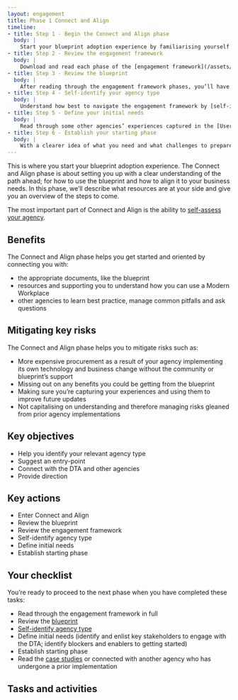```yaml
---
layout: engagement
title: Phase 1 Connect and Align
timeline:
- title: Step 1 - Begin the Connect and Align phase 
  body: |
    Start your blueprint adoption experience by familiarising yourself with all the phases and stages ahead of you. By doing so before jumping ahead, you will be armed with the right information to make this experience clear and efficient – so your agency will realise the maximum value of adopting the new ways of working faster.
- title: Step 2 - Review the engagement framework
  body: |
    Download and read each phase of the [engagement framework](/assets/files/pdf/dta-pub-engagement-framework.pdf) from end-to-end to gain an overview of each phase before taking action.
- title: Step 3 - Review the blueprint
  body: | 
    After reading through the engagement framework phases, you’ll have the context to review the [blueprint](/blueprint/index.html). The blueprint is a complex and technical document that should be reviewed by qualified technical staff. By reading through the detail of this document you will gain an understanding of where and when you may need to involve external partners to help you realise your shift to the Modern Workplace.
- title: Step 4 - Self-identify your agency type
  body: | 
    Understand how best to navigate the engagement framework by [self-identifying](/program/engagement/agency-type.html) your agency type as Lean, Aligned, Self-directed or Complex. Doing so will ensure the information you’re getting has been tailored to support your agency’s unique needs.
- title: Step 5 - Define your initial needs
  body: | 
    Read through some other agencies’ experiences captured in the [User Case Studies](/program/engagement/case-studies.html) to give you an idea of what your agency may need in order to prepare for your change journey. Once you’re clear on what your initial needs may be, the [User Case Studies](/program/engagement/case-studies.html) may also prepare you for any potential blockers or challenges up ahead.
- title: Step 6 - Establish your starting phase
  body: | 
    With a clearer idea of what you need and what challenges to prepare for, you can now plan how you’ll get started with the blueprint adoption.
---
```


This is where you start your blueprint adoption experience. The Connect and Align phase is about setting you up with a clear understanding of the path ahead; for how to use the blueprint and how to align it to your business needs. In this phase, we’ll describe what resources are at your side and give you an overview of the steps to come.

The most important part of Connect and Align is the ability to [self-assess your agency](/program/engagement/agency-type.html).

## Benefits

The Connect and Align phase helps you get started and oriented by connecting you with:

* the appropriate documents, like the blueprint
* resources and supporting you to understand how you can use a Modern Workplace 
* other agencies to learn best practice, manage common pitfalls and ask questions

## Mitigating key risks

The Connect and Align phase helps you to mitigate risks such as: 

* More expensive procurement as a result of your agency implementing its own technology and business change without the community or blueprint’s support
* Missing out on any benefits you could be getting from the blueprint
* Making sure you’re capturing your experiences and using them to improve future updates
* Not capitalising on understanding and therefore managing risks gleaned from prior agency implementations

## Key objectives

* Help you identify your relevant agency type
* Suggest an entry-point
* Connect with the DTA and other agencies
* Provide direction

## Key actions

* Enter Connect and Align
* Review the blueprint
* Review the engagement framework
* Self-identify agency type 
* Define initial needs
* Establish starting phase

## Your checklist

You’re ready to proceed to the next phase when you have completed these tasks:

* Read through the engagement framework in full
* Review the [blueprint](/blueprint/index.html) 
* [Self-identify agency type](/program/engagement/agency-type.html)
* Define initial needs (identify and enlist key stakeholders to engage with the DTA; identify blockers and enablers to getting started)
* Establish starting phase
* Read the [case studies](/program/engagement/case-studies.html) or connected with another agency who has undergone a prior implementation

## Tasks and activities